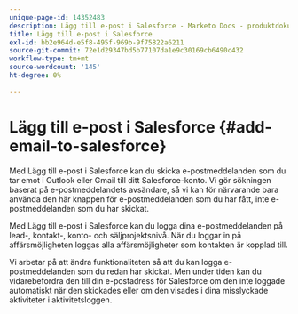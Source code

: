 ```yaml
---
unique-page-id: 14352483
description: Lägg till e-post i Salesforce - Marketo Docs - produktdokumentation
title: Lägg till e-post i Salesforce
exl-id: bb2e964d-e5f8-495f-969b-9f75822a6211
source-git-commit: 72e1d29347bd5b77107da1e9c30169cb6490c432
workflow-type: tm+mt
source-wordcount: '145'
ht-degree: 0%

---
```


# Lägg till e-post i Salesforce {#add-email-to-salesforce}

Med Lägg till e-post i Salesforce kan du skicka e-postmeddelanden som du tar emot i Outlook eller Gmail till ditt Salesforce-konto. Vi gör sökningen baserat på e-postmeddelandets avsändare, så vi kan för närvarande bara använda den här knappen för e-postmeddelanden som du har fått, inte e-postmeddelanden som du har skickat.

Med Lägg till e-post i Salesforce kan du logga dina e-postmeddelanden på lead-, kontakt-, konto- och säljprojektsnivå. När du loggar in på affärsmöjligheten loggas alla affärsmöjligheter som kontakten är kopplad till.

Vi arbetar på att ändra funktionaliteten så att du kan logga e-postmeddelanden som du redan har skickat. Men under tiden kan du vidarebefordra den till din e-postadress för Salesforce om den inte loggade automatiskt när den skickades eller om den visades i dina misslyckade aktiviteter i aktivitetsloggen.
